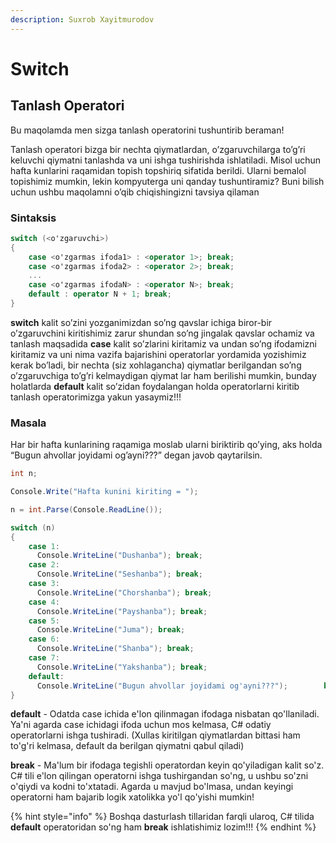 ```yaml
---
description: Suxrob Xayitmurodov
---
```


# Switch

## Tanlash Operatori

Bu maqolamda men sizga tanlash operatorini tushuntirib beraman!

Tanlash operatori bizga bir nechta qiymatlardan, o’zgaruvchilarga to’g’ri keluvchi qiymatni tanlashda va uni ishga tushirishda ishlatiladi. Misol uchun hafta kunlarini raqamidan topish topshiriq sifatida berildi. Ularni bemalol topishimiz mumkin, lekin kompyuterga uni qanday tushuntiramiz? Buni bilish uchun ushbu maqolamni o’qib chiqishingizni tavsiya qilaman

### Sintaksis

```csharp
switch (<o'zgaruvchi>)
{
    case <o'zgarmas ifoda1> : <operator 1>; break;
    case <o'zgarmas ifoda2> : <operator 2>; break;
    ...
    case <o'zgarmas ifodaN> : <operator N>; break;
    default : operator N + 1; break;
}
```

**switch** kalit so’zini yozganimizdan so’ng qavslar ichiga biror-bir o’zgaruvchini kiritishimiz zarur shundan so’ng jingalak qavslar ochamiz va tanlash maqsadida **case** kalit so’zlarini kiritamiz va undan so’ng ifodamizni kiritamiz va uni nima vazifa bajarishini operatorlar yordamida yozishimiz kerak bo’ladi, bir nechta \(siz xohlagancha\) qiymatlar berilgandan so’ng o’zgaruvchiga to’g’ri kelmaydigan qiymat lar ham berilishi mumkin, bunday holatlarda **default** kalit so’zidan foydalangan holda operatorlarni kiritib tanlash operatorimizga yakun yasaymiz!!!

### Masala

  
Har bir hafta kunlarining raqamiga moslab ularni biriktirib qo’ying, aks holda “Bugun ahvollar joyidami og’ayni???” degan javob qaytarilsin.

```csharp
int n;

Console.Write("Hafta kunini kiriting = ");

n = int.Parse(Console.ReadLine());

switch (n)
{
    case 1: 
      Console.WriteLine("Dushanba"); break;
    case 2: 
      Console.WriteLine("Seshanba"); break;
    case 3: 
      Console.WriteLine("Chorshanba"); break;
    case 4: 
      Console.WriteLine("Payshanba"); break;
    case 5: 
      Console.WriteLine("Juma"); break;
    case 6: 
      Console.WriteLine("Shanba"); break;
    case 7: 
      Console.WriteLine("Yakshanba"); break;
    default: 
      Console.WriteLine("Bugun ahvollar joyidami og'ayni???"); 		  break;
}
```

**default** - Odatda case ichida e'lon qilinmagan ifodaga nisbatan qo'llaniladi. Ya'ni agarda case ichidagi ifoda uchun mos kelmasa, C\# odatiy operatorlarni ishga tushiradi. \(Xullas kiritilgan qiymatlardan bittasi ham to'g'ri kelmasa, default da berilgan qiymatni qabul qiladi\)

**break** - Ma'lum bir ifodaga tegishli operatordan keyin qo'yiladigan kalit so'z. C\# tili e'lon qilingan operatorni ishga tushirgandan so'ng, u ushbu so'zni o'qiydi va kodni to'xtatadi. Agarda u mavjud bo'lmasa, undan keyingi operatorni ham bajarib logik xatolikka yo'l qo'yishi mumkin!

{% hint style="info" %}
Boshqa dasturlash tillaridan farqli ularoq, C\# tilida **default** operatoridan so'ng ham **break** ishlatishimiz lozim!!!
{% endhint %}

